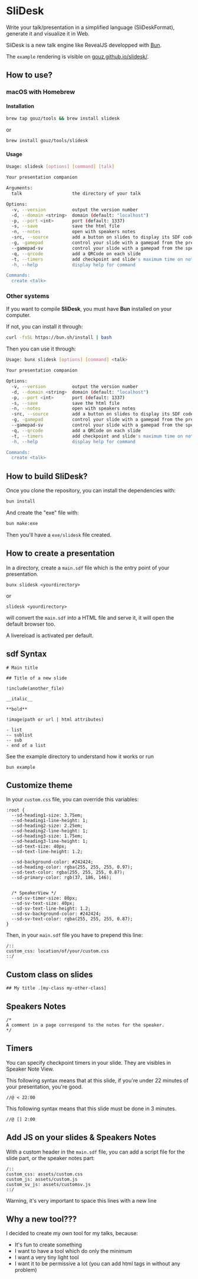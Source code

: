 # SliDesk

Write your talk/presentation in a simplified language (SliDeskFormat), generate it and visualize it in Web.

SliDesk is a new talk engine like RevealJS developped with [Bun](https://bun.sh).

The `example` rendering is visible on [gouz.github.io/slidesk/](https://gouz.github.io/slidesk/).

## How to use?

### macOS with **Homebrew**

#### Installation

```sh
brew tap gouz/tools && brew install slidesk
```

or

```sh
brew install gouz/tools/slidesk
```

#### Usage

```sh
Usage: slidesk [options] [command] [talk]

Your presentation companion

Arguments:
  talk                   the directory of your talk

Options:
  -v, --version          output the version number
  -d, --domain <string>  domain (default: "localhost")
  -p, --port <int>       port (default: 1337)
  -s, --save             save the html file
  -n, --notes            open with speakers notes
  -src, --source         add a button on slides to display its SDF code
  -g, -gamepad           control your slide with a gamepad from the presentation
  --gamepad-sv           control your slide with a gamepad from the speaker-view
  -q, --qrcode           add a QRCode on each slide
  -t, --timers           add checkpoint and slide's maximum time on notes view
  -h, --help             display help for command

Commands:
  create <talk>
```

### Other systems

If you want to compile **SliDesk**, you must have **Bun** installed on your computer.

If not, you can install it through:

```sh
curl -fsSL https://bun.sh/install | bash
```

Then you can use it through:

```sh
Usage: bunx slidesk [options] [command] <talk>

Your presentation companion

Options:
  -v, --version          output the version number
  -d, --domain <string>  domain (default: "localhost")
  -p, --port <int>       port (default: 1337)
  -s, --save             save the html file
  -n, --notes            open with speakers notes
  -src, --source         add a button on slides to display its SDF code
  -g, -gamepad           control your slide with a gamepad from the presentation
  --gamepad-sv           control your slide with a gamepad from the speaker-view
  -q, --qrcode           add a QRCode on each slide
  -t, --timers           add checkpoint and slide's maximum time on notes view
  -h, --help             display help for command

Commands:
  create <talk>
```

## How to build SliDesk?

Once you clone the repository, you can install the dependencies with:

```sh
bun install
```

And create the "exe" file with:

```sh
bun make:exe
```

Then you'll have a `exe/slidesk` file created.

## How to create a presentation

In a directory, create a `main.sdf` file which is the entry point of your presentation.

```
bunx slidesk <yourdirectory>
```

or

```
slidesk <yourdirectory>
```

will convert the `main.sdf` into a HTML file and serve it, it will open the default browser too.

A livereload is activated per default.

## sdf Syntax

```
# Main title

## Title of a new slide

!include(another_file)

__italic__

**bold**

!image(path or url | html attributes)

- list
-- sublist
-- sub
- end of a list

```

See the example directory to understand how it works or run

```
bun example
```

## Customize theme

In your `custom.css` file, you can override this variables:

```
:root {
  --sd-heading1-size: 3.75em;
  --sd-heading1-line-height: 1;
  --sd-heading2-size: 2.25em;
  --sd-heading2-line-height: 1;
  --sd-heading3-size: 1.75em;
  --sd-heading3-line-height: 1;
  --sd-text-size: 40px;
  --sd-text-line-height: 1.2;

  --sd-background-color: #242424;
  --sd-heading-color: rgba(255, 255, 255, 0.97);
  --sd-text-color: rgba(255, 255, 255, 0.87);
  --sd-primary-color: rgb(37, 186, 146);


  /* SpeakerView */
  --sd-sv-timer-size: 80px;
  --sd-sv-text-size: 40px;
  --sd-sv-text-line-height: 1.2;
  --sd-sv-background-color: #242424;
  --sd-sv-text-color: rgba(255, 255, 255, 0.87);
}
```

Then, in your `main.sdf` file you have to prepend this line:

```
/::
custom_css: location/of/your/custom.css
::/
```

## Custom class on slides

```
## My title .[my-class my-other-class]
```

## Speakers Notes

```
/*
A comment in a page correspond to the notes for the speaker.
*/
```

## Timers

You can specify checkpoint timers in your slide. They are visibles in Speaker Note View.

This following syntax means that at this slide, if you're under 22 minutes of your presentation, you're good.

```
//@ < 22:00
```

This following syntax means that this slide must be done in 3 minutes.

```
//@ [] 2:00
```

## Add JS on your slides & Speakers Notes

With a custom header in the `main.sdf` file, you can add a script file for the slide part, or the speaker notes part:

```
/::
custom_css: assets/custom.css
custom_js: assets/custom.js
custom_sv_js: assets/customsv.js
::/
```

Warning, it's very important to space this lines with a new line

## Why a new tool???

I decided to create my own tool for my talks, because:

- It's fun to create something
- I want to have a tool which do only the minimum
- I want a very tiny light tool
- I want it to be permissive a lot (you can add html tags in without any problem)

